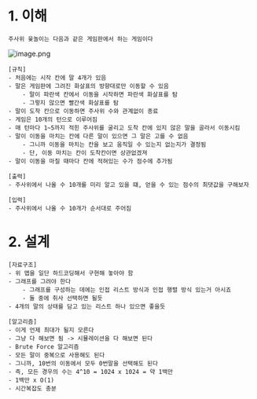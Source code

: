 # 1. 이해

```
주사위 윷놀이는 다음과 같은 게임판에서 하는 게임이다
```

![image.png](https://prod-files-secure.s3.us-west-2.amazonaws.com/f0d09fab-f760-445a-969a-74459f3b88cd/e7e51059-2cd2-42d5-8421-80906702c51d/image.png)

```
[규칙]
- 처음에는 시작 칸에 말 4개가 있음
- 말은 게임판에 그려진 화살표의 방향대로만 이동할 수 있음
	- 말이 파란색 칸에서 이동을 시작하면 파란색 화살표를 탐
	- 그렇지 않으면 빨간색 화살표를 탐
- 말이 도착 칸으로 이동하면 주사위 수와 관계없이 종료
- 게임은 10개의 턴으로 이루어짐
- 매 턴마다 1~5까지 적힌 주사위를 굴리고 도착 칸에 있지 않은 말을 골라서 이동시킴
- 말이 이동을 마치는 칸에 다른 말이 있으면 그 말은 고를 수 없음
	- 그니까 이동을 마치는 칸을 보고 움직일 수 있는지 없는지가 결정됨
	- 단, 이동 마치는 칸이 도착칸이면 상관없겠져
- 말이 이동을 마칠 때마다 칸에 적혀있는 수가 점수에 추가됨

[출력]
- 주사위에서 나올 수 10개를 미리 알고 있을 떄, 얻을 수 있는 점수의 최댓값을 구해보자

[입력]
- 주사위에서 나올 수 10개가 순서대로 주어짐
```

# 2. 설계

```
[자료구조]
- 위 맵을 일단 하드코딩해서 구현해 놓아야 함
- 그래프를 그려야 한다
	- 그래프를 구성하는 데에는 인접 리스트 방식과 인접 행렬 방식 있는거 아시죠
	- 둘 중에 취사 선택하면 될듯
- 4개의 말의 상태를 담고 있는 리스트 하나 있으면 좋을듯

[알고리즘]
- 이게 언제 최대가 될지 모른다
- 그냥 다 해보면 됨 -> 시뮬레이션을 다 해보면 된다
- Brute Force 알고리즘
- 모든 말이 중복으로 사용해도 된다
- 그니까, 10번의 이동에서 모두 0번말을 선택해도 된다
- 즉, 모든 경우의 수는 4^10 = 1024 x 1024 = 약 1백만
- 1백만 x O(1)
- 시간복잡도 충분
```